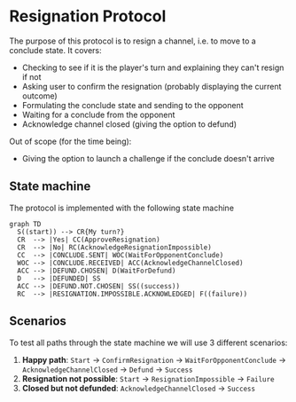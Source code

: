 # Resignation Protocol

The purpose of this protocol is to resign a channel, i.e. to move to a conclude state.
It covers:

- Checking to see if it is the player's turn and explaining they can't resign if not
- Asking user to confirm the resignation (probably displaying the current outcome)
- Formulating the conclude state and sending to the opponent
- Waiting for a conclude from the opponent
- Acknowledge channel closed (giving the option to defund)

Out of scope (for the time being):

- Giving the option to launch a challenge if the conclude doesn't arrive

## State machine

The protocol is implemented with the following state machine

```mermaid
graph TD
  S((start)) --> CR{My turn?}
  CR  --> |Yes| CC(ApproveResignation)
  CR  --> |No| RC(AcknowledgeResignationImpossible)
  CC  --> |CONCLUDE.SENT| WOC(WaitForOpponentConclude)
  WOC --> |CONCLUDE.RECEIVED| ACC(AcknowledgeChannelClosed)
  ACC --> |DEFUND.CHOSEN| D(WaitForDefund)
  D   --> |DEFUNDED| SS
  ACC --> |DEFUND.NOT.CHOSEN| SS((success))
  RC  --> |RESIGNATION.IMPOSSIBLE.ACKNOWLEDGED| F((failure))
```

## Scenarios

To test all paths through the state machine we will use 3 different scenarios:

1. **Happy path**: `Start` -> `ConfirmResignation` -> `WaitForOpponentConclude` -> `AcknowledgeChannelClosed` -> `Defund` -> `Success`
2. **Resignation not possible**: `Start` -> `ResignationImpossible` -> `Failure`
3. **Closed but not defunded**: `AcknowledgeChannelClosed` -> `Success`

